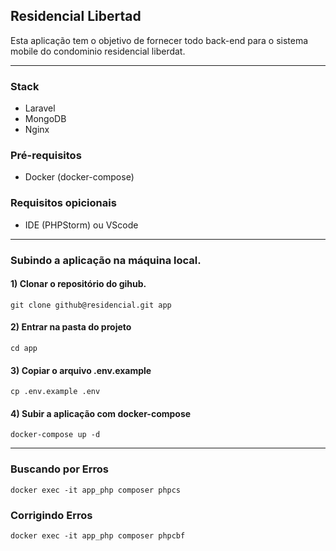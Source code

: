 ## Residencial Libertad
Esta aplicação tem o objetivo de fornecer todo back-end para o sistema mobile do condominio residencial liberdat.

---
### Stack
- Laravel
- MongoDB
- Nginx


### Pré-requisitos
- Docker (docker-compose)

### Requisitos opicionais
- IDE (PHPStorm) ou VScode

---

### Subindo a aplicação na máquina local.

#### 1) Clonar o repositório do gihub.
```
git clone github@residencial.git app
```

#### 2) Entrar na pasta do projeto
```
cd app
```

#### 3) Copiar o arquivo .env.example
```
cp .env.example .env
```

#### 4) Subir a aplicação com docker-compose
```
docker-compose up -d
```

----

### Buscando por Erros
```
docker exec -it app_php composer phpcs
```

### Corrigindo Erros
```
docker exec -it app_php composer phpcbf
```
